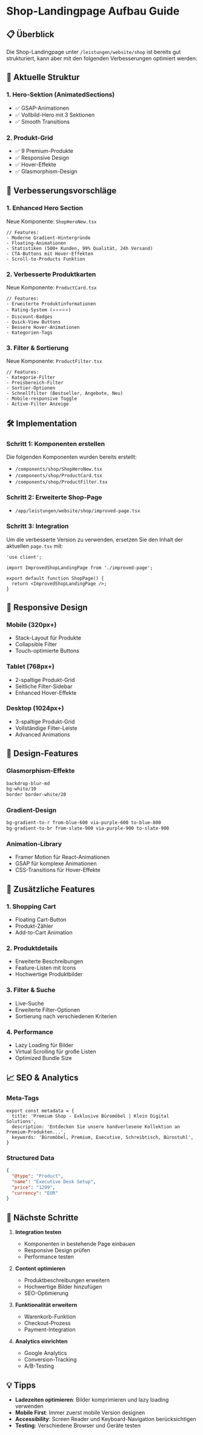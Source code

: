 # Shop-Landingpage Aufbau Guide

## 📋 Überblick

Die Shop-Landingpage unter `/leistungen/website/shop` ist bereits gut strukturiert, kann aber mit den folgenden Verbesserungen optimiert werden:

## 🎯 Aktuelle Struktur

### 1. **Hero-Sektion** (AnimatedSections)
- ✅ GSAP-Animationen 
- ✅ Vollbild-Hero mit 3 Sektionen
- ✅ Smooth Transitions

### 2. **Produkt-Grid**
- ✅ 9 Premium-Produkte
- ✅ Responsive Design
- ✅ Hover-Effekte
- ✅ Glasmorphism-Design

## 🚀 Verbesserungsvorschläge

### 1. **Enhanced Hero Section**
Neue Komponente: `ShopHeroNew.tsx`
```tsx
// Features:
- Moderne Gradient-Hintergründe
- Floating-Animationen
- Statistiken (500+ Kunden, 99% Qualität, 24h Versand)
- CTA-Buttons mit Hover-Effekten
- Scroll-to-Products Funktion
```

### 2. **Verbesserte Produktkarten**
Neue Komponente: `ProductCard.tsx`
```tsx
// Features:
- Erweiterte Produktinformationen
- Rating-System (⭐⭐⭐⭐⭐)
- Discount-Badges
- Quick-View Buttons
- Bessere Hover-Animationen
- Kategorien-Tags
```

### 3. **Filter & Sortierung**
Neue Komponente: `ProductFilter.tsx`
```tsx
// Features:
- Kategorie-Filter
- Preisbereich-Filter
- Sortier-Optionen
- Schnellfilter (Bestseller, Angebote, Neu)
- Mobile-responsive Toggle
- Active-Filter Anzeige
```

## 🛠 Implementation

### Schritt 1: Komponenten erstellen
Die folgenden Komponenten wurden bereits erstellt:
- `/components/shop/ShopHeroNew.tsx`
- `/components/shop/ProductCard.tsx` 
- `/components/shop/ProductFilter.tsx`

### Schritt 2: Erweiterte Shop-Page
- `/app/leistungen/website/shop/improved-page.tsx`

### Schritt 3: Integration
Um die verbesserte Version zu verwenden, ersetzen Sie den Inhalt der aktuellen `page.tsx` mit:

```tsx
'use client';

import ImprovedShopLandingPage from './improved-page';

export default function ShopPage() {
  return <ImprovedShopLandingPage />;
}
```

## 📱 Responsive Design

### Mobile (320px+)
- Stack-Layout für Produkte
- Collapsible Filter
- Touch-optimierte Buttons

### Tablet (768px+)
- 2-spaltige Produkt-Grid
- Seitliche Filter-Sidebar
- Enhanced Hover-Effekte

### Desktop (1024px+)
- 3-spaltige Produkt-Grid
- Vollständige Filter-Leiste
- Advanced Animations

## 🎨 Design-Features

### Glasmorphism-Effekte
```css
backdrop-blur-md
bg-white/10
border border-white/20
```

### Gradient-Design
```css
bg-gradient-to-r from-blue-600 via-purple-600 to-blue-800
bg-gradient-to-br from-slate-900 via-purple-900 to-slate-900
```

### Animation-Library
- Framer Motion für React-Animationen
- GSAP für komplexe Animationen
- CSS-Transitions für Hover-Effekte

## 🔧 Zusätzliche Features

### 1. **Shopping Cart**
- Floating Cart-Button
- Produkt-Zähler
- Add-to-Cart Animation

### 2. **Produktdetails**
- Erweiterte Beschreibungen
- Feature-Listen mit Icons
- Hochwertige Produktbilder

### 3. **Filter & Suche**
- Live-Suche
- Erweiterte Filter-Optionen
- Sortierung nach verschiedenen Kriterien

### 4. **Performance**
- Lazy Loading für Bilder
- Virtual Scrolling für große Listen
- Optimized Bundle Size

## 📈 SEO & Analytics

### Meta-Tags
```tsx
export const metadata = {
  title: 'Premium Shop - Exklusive Büromöbel | Klein Digital Solutions',
  description: 'Entdecken Sie unsere handverlesene Kollektion an Premium-Produkten...',
  keywords: 'Büromöbel, Premium, Executive, Schreibtisch, Bürostuhl',
}
```

### Structured Data
```json
{
  "@type": "Product",
  "name": "Executive Desk Setup",
  "price": "1299",
  "currency": "EUR"
}
```

## 🚀 Nächste Schritte

1. **Integration testen**
   - Komponenten in bestehende Page einbauen
   - Responsive Design prüfen
   - Performance testen

2. **Content optimieren**
   - Produktbeschreibungen erweitern
   - Hochwertige Bilder hinzufügen
   - SEO-Optimierung

3. **Funktionalität erweitern**
   - Warenkorb-Funktion
   - Checkout-Prozess
   - Payment-Integration

4. **Analytics einrichten**
   - Google Analytics
   - Conversion-Tracking
   - A/B-Testing

## 💡 Tipps

- **Ladezeiten optimieren**: Bilder komprimieren und lazy loading verwenden
- **Mobile First**: Immer zuerst mobile Version designen
- **Accessibility**: Screen Reader und Keyboard-Navigation berücksichtigen
- **Testing**: Verschiedene Browser und Geräte testen